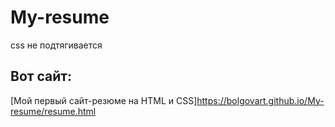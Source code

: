 # My-resume
css не подтягивается
## Вот сайт:
[Мой первый сайт-резюме на HTML и CSS]https://bolgovart.github.io/My-resume/resume.html
